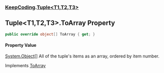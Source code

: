 ### [KeepCoding](KeepCoding.md 'KeepCoding').[Tuple&lt;T1,T2,T3&gt;](KeepCoding_Tuple_T1_T2_T3_.md 'KeepCoding.Tuple&lt;T1,T2,T3&gt;')
## Tuple&lt;T1,T2,T3&gt;.ToArray Property
```csharp
public override object[] ToArray { get; }
```
#### Property Value
[System.Object](https://docs.microsoft.com/en-us/dotnet/api/System.Object 'System.Object')[[]](https://docs.microsoft.com/en-us/dotnet/api/System.Array 'System.Array')
All of the tuple's items as an array, ordered by item number.  

Implements [ToArray](KeepCoding_ITuple_ToArray.md 'KeepCoding.ITuple.ToArray')  
